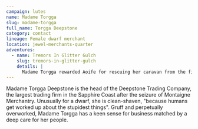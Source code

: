 ```yaml
---
campaign: lutes
name: Madame Torgga
slug: madame-torgga
full_name: Torgga Deepstone
category: contact
lineage: Female dwarf merchant
location: jewel-merchants-quarter
adventures:
  - name: Tremors In Glitter Gulch
    slug: tremors-in-glitter-gulch
    details: |
      Madame Torgga rewarded Aoife for rescuing her caravan from the fire snakes in Glitter Gulch.
---
```


Madame Torgga Deepstone is the head of the Deepstone Trading Company, the largest trading firm in the Sapphire Coast after the seizure of Montaigne Merchantry. Unusually for a dwarf, she is clean-shaven, "because humans get worked up about the stupidest things". Gruff and perpetually overworked, Madame Torgga has a keen sense for business matched by a deep care for her people.
